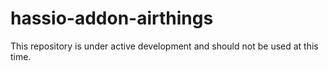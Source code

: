 # hassio-addon-airthings

This repository is under active development and should not be used at this time. 